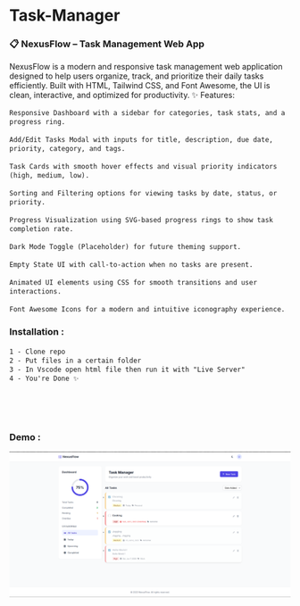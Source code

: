 # Task-Manager

### 📋 NexusFlow – Task Management Web App

NexusFlow is a modern and responsive task management web application designed to help users organize, track, and prioritize their daily tasks efficiently. Built with HTML, Tailwind CSS, and Font Awesome, the UI is clean, interactive, and optimized for productivity.
✨ Features:

    Responsive Dashboard with a sidebar for categories, task stats, and a progress ring.

    Add/Edit Tasks Modal with inputs for title, description, due date, priority, category, and tags.

    Task Cards with smooth hover effects and visual priority indicators (high, medium, low).

    Sorting and Filtering options for viewing tasks by date, status, or priority.

    Progress Visualization using SVG-based progress rings to show task completion rate.

    Dark Mode Toggle (Placeholder) for future theming support.

    Empty State UI with call-to-action when no tasks are present.

    Animated UI elements using CSS for smooth transitions and user interactions.

    Font Awesome Icons for a modern and intuitive iconography experience.

  ### Installation :
    1 - Clone repo 
    2 - Put files in a certain folder 
    3 - In Vscode open html file then run it with "Live Server" 
    4 - You're Done ✨

  <br><br><br>

  ### Demo : 
  
  <img src="./Image.png">

    
